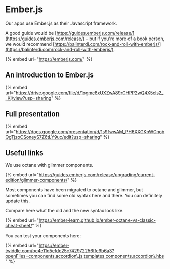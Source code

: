 # Ember.js

Our apps use Ember.js as their Javascript framework.

A good guide would be [https://guides.emberjs.com/release/](https://guides.emberjs.com/release/) – but if you're more of a book person, we would recommend [https://balinterdi.com/rock-and-roll-with-emberjs/](https://balinterdi.com/rock-and-roll-with-emberjs/).

{% embed url="https://emberjs.com/" %}

## An introduction to Ember.js

{% embed url="https://drive.google.com/file/d/1ogmc8xUXZwA89rCHPP2wQ4X5cls2__Kj/view?usp=sharing" %}

## Full presentation

{% embed url="https://docs.google.com/presentation/d/1s9fwwAM_PH6XXGKpWCnobQgTjzoCSoneyS7Z6tLY9uc/edit?usp=sharing" %}

## Useful links

We use octane with glimmer components.

{% embed url="https://guides.emberjs.com/release/upgrading/current-edition/glimmer-components/" %}

Most components have been migrated to octane and glimmer, but sometimes you can find some old syntax here and there. You can definitely update this.

Compare here what the old and the new syntax look like.

{% embed url="https://ember-learn.github.io/ember-octane-vs-classic-cheat-sheet/" %}

You can test your components here:

{% embed url="https://ember-twiddle.com/bc4e11d5efdc25c742972256ffe9b6a3?openFiles=components.accordion\.js,templates.components.accordion\.hbs" %}
